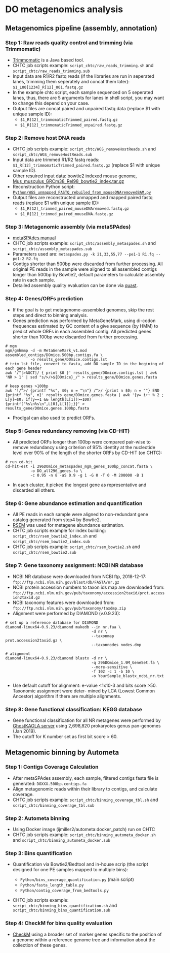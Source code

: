 # DO metagenomics analysis

## **Metagenomics pipeline (assembly, annotation)**

### **Step 1: Raw reads quality control and trimming (via Trimmomatic)**
- [Trimmomatic](http://www.usadellab.org/cms/?page=trimmomatic) is a Java based tool.
- CHTC job scripts example: `script_chtc/raw_reads_trimming.sh` and `script_chtc/raw_reads_trimming.sub`
- Input data are R1/R2 fastq reads (if the libraries are run in seperated lanes, trimming them seperately and concat them later): `$1_L00[1234]_R[12]_001.fastq.gz`
- In the example chtc script, each sample sequenced on 5 seperated lanes, thus, there are 5 arguments for lanes in shell script, you may want to change this depend on your case.
- Output files are concat paired and unpaired fastq data (replace $1 with unique sample ID):
    * `$1_R[12]_trimmomaticTrimmed_paired.fastq.gz`
    * `$1_R[12]_trimmomaticTrimmed_unpaired.fastq.gz`

### **Step 2: Remove host DNA reads**
- CHTC job scripts example: `script_chtc/WGS_removeHostReads.sh` and `script_chtc/WGS_removeHostReads.sub`
- Input data are trimmed R1/R2 fastq reads: `$1_R[12]_trimmomaticTrimmed_paired.fastq.gz` (replace $1 with unique sample ID).
- Other resuired input data: bowtie2 indexed mouse genome, [Mus_musculus_GRCm38_Rel98_bowtie2_index.tar.gz](https://uwmadison.box.com/s/e6oizmfzz84h957i8vb4z4ehg2gewxg3)
- Reconstruction Python script: [`Python/WGS_unmapped_FASTQ_rebuiled_from_mouseDNAremovedBAM.py`](https://github.com/qijunz/DO_metagenomics/blob/master/Python/WGS_unmapped_FASTQ_rebuiled_from_mouseDNAremovedBAM.py)
- Output files are reconstructed unmapped and mapped paired fastq reads (replace $1 with unique sample ID):
    * `$1_R[12]_trimmed_paired_mouseDNAremoved.fastq.gz`
    * `$1_R[12]_trimmed_paired_mouseDNA.fastq.gz`

### **Step 3: Metagenomic assembly (via metaSPAdes)**
- [metaSPAdes manual](http://cab.spbu.ru/files/release3.12.0/manual.html)
- CHTC job scripts example: `script_chtc/assembly_metaspades.sh` and `script_chtc/assembly_metaspades.sub`
- Parameters used are: `metaspades.py -k 21,33,55,77 --pe1-1 R1.fq --pe1-2 R2.fq`
- Contigs shorter than 500bp were discarded from further processing. All original PE reads in the sample were aligned to all assembled contigs longer than 500bp by Bowtie2, default parameters to calculate assembly rate in each sample.
- Detailed assembly quality evaluation can be done via [quast](http://quast.bioinf.spbau.ru/manual.html).

### **Step 4: Genes/ORFs prediction**
- If the goal is to get metagenome-assembled genomes, skip the rest steps and direct to binning analysis.
- Genes prediction was performed by MetaGeneMark, using di-codon frequences estimated by GC content of a give sequence (by HMM) to predict whole ORFs in each assembled contig. All predicted genes shorter than 100bp were discarded from further processing.
```
# mgm
mgm/gmhmmp -d -m MetaGeneMark_v1.mod assembled_contigs/DOmice.500bp.contigs.fa \
           -o results_gene/DOmice.contigs.lst
# trim lst file, convert to fasta, add DO sample ID in the begining of each gene header
awk '/^[>AGCT]/ { print $0 }' results_gene/DOmice.contigs.lst | awk 'NR > 1' | sed "s/>/>${DOmice}_/" > results_gene/DOmice.genes.fasta

# keep genes >100bp
awk '!/^>/ {printf "%s", $0; n = "\n"} /^>/ {print n $0; n = ""} END {printf "%s", n}' results_gene/DOmice.genes.fasta | awk '{y= i++ % 2 ; L[y]=$0; if(y==1 && length(L[1])>=100) {printf("%s\n%s\n",L[0],L[1]);}}' > results_gene/DOmice.genes.100bp.fasta

```
- Prodigal can also used to predict ORFs.

### **Step 5: Genes redundancy removing (via CD-HIT)**
- All predicted ORFs longer than 100bp were compared pair-wise to remove redundancy using criterion of 95% identity at the nucleotide level over 90% of the length of the shorter ORFs by CD-HIT (on CHTC):
```
# run cd-hit
cd-hit-est -i 296DOmice_metaspades_mgm_genes_100bp_concat.fasta \
           -o DO_all296_genes.fa \
           -c 0.95 -n 8 -aS 0.9 -g 1 -G 0 -T 0 -M 200000 -B 1
```
- In each cluster, it picked the longest gene as representative and discarded all others.

### **Step 6: Gene abundance estimation and quantification**
- All PE reads in each sample were aligned to non-redundant gene catalog generated from step4 by Bowtie2.
- [RSEM](https://github.com/bli25broad/RSEM_tutorial) was used for metagene abundance estimation. 
- CHTC job scripts example for index building: `script_chtc/rsem_bowtie2_index.sh` and `script_chtc/rsem_bowtie2_index.sub`
- CHTC job scripts example: `script_chtc/rsem_bowtie2.sh` and `script_chtc/rsem_bowtie2.sub`

### **Step 7: Gene taxonomy assignment: NCBI NR database**
- NCBI NR database were downloaded from NCBI ftp, 2018-12-17: `ftp://ftp.ncbi.nlm.nih.gov/blast/db/FASTA/nr.gz`
- NCBI protein accession numbers to taxon ids map are downloaded from: `ftp://ftp.ncbi.nlm.nih.gov/pub/taxonomy/accession2taxid/prot.accession2taxid.gz`
- NCBI taxonomy features were downloaded from: `ftp://ftp.ncbi.nlm.nih.gov/pub/taxonomy/taxdmp.zip`
- Alignment were performed by DIAMOND (v.0.9.23):
```
# set up a reference database for DIAMOND
diamond-linux64-0.9.23/diamond makedb --in nr.faa \
                                      -d nr \ 
                                      --taxonmap prot.accession2taxid.gz \
                                      --taxonnodes nodes.dmp

# alignment
diamond-linux64-0.9.23/diamond blastx -d nr \
                                      -q 296DOmice_1.9M_GeneSet.fa \
                                      --more-sensitive \
                                      -f 102 -c 1 -b 10 \
                                      -o YourSample_blastx_ncbi_nr.txt
```
- Use default cutoff for alignment: e-value <1x10-3 and bits score >50. Taxonomic assignment were deter- mined by LCA (Lowest Common Ancestor) algorithm if there are multiple alignments. 

### **Step 8: Gene functional classification: KEGG database**
- Gene functional classification for all NR metagenes were performed by [GhostKAOLA server](https://www.kegg.jp/ghostkoala/) using 2,698,820 prokaryotes genus pan-genomes (Jan 2019).
- The cutoff for K number set as first bit score > 60.


## **Metagenomic binning by Autometa**

### **Step 1: Contigs Coverage Calculation**
- After metaSPAdes assembly, each sample, filtered contigs fasta file is generated: `DOXXX.500bp.contigs.fa`
- Align metagenomic reads within their library to contigs, and calculate coverage.
- CHTC job scripts example: `script_chtc/binning_coverage_tbl.sh` and `script_chtc/binning_coverage_tbl.sub`

### **Step 2: Autometa binning**
- Using Docker image (ijmiller2/autometa:docker_patch) run on CHTC
- CHTC job scripts example: `script_chtc/binning_autometa_docker.sh` and `script_chtc/binning_autometa_docker.sub`

### **Step 3: Bins quantification**
- Quantification via Bowtie2/Bedtool and in-house scrip (the script designed for one PE samples mapped to multiple bins):
    * `Python/bins_coverage_quantification.py` (main script)
    * `Python/fasta_length_table.py`
    * `Python/contig_coverage_from_bedtools.py`

- CHTC job scripts example: `script_chtc/binning_bins_quantification.sh` and `script_chtc/binning_bins_quantification.sub`

### **Step 4: CheckM for bins quality evaluation**
- [CheckM](https://github.com/Ecogenomics/CheckM/wiki) using a broader set of marker genes specific to the position of a genome within a reference genome tree and information about the collection of these genes.

